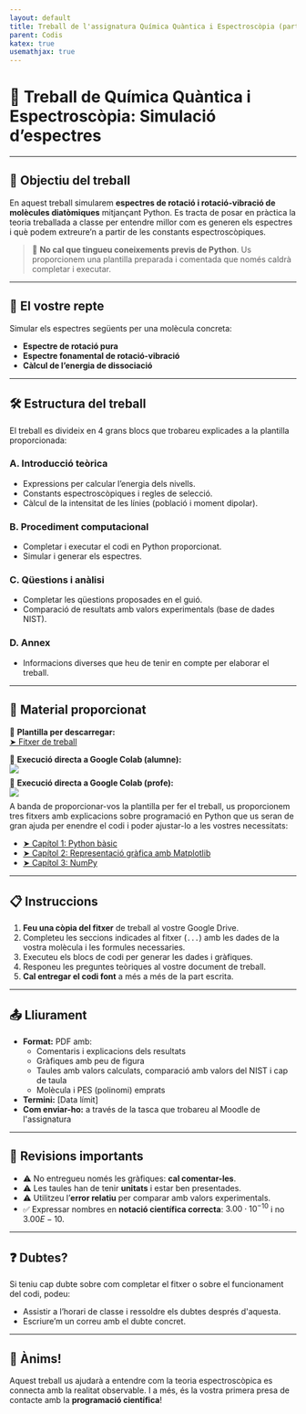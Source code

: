```yaml
---
layout: default
title: Treball de l'assignatura Química Quàntica i Espectroscòpia (part espectro)
parent: Codis
katex: true
usemathjax: true
---
```


# 🔬 **Treball de Química Quàntica i Espectroscòpia: Simulació d’espectres**

---

## 📌 Objectiu del treball

En aquest treball simularem **espectres de rotació i rotació-vibració de molècules diatòmiques** mitjançant Python. Es tracta de posar en pràctica la teoria treballada a classe per entendre millor com es generen els espectres i què podem extreure’n a partir de les constants espectroscòpiques.

> 🧠 **No cal que tingueu coneixements previs de Python**. Us proporcionem una plantilla preparada i comentada que només caldrà completar i executar.

---

## 🧪 El vostre repte

Simular els espectres següents per una molècula concreta:
- **Espectre de rotació pura**
- **Espectre fonamental de rotació-vibració**
- **Càlcul de l’energia de dissociació**

---

## 🛠 Estructura del treball

El treball es divideix en 4 grans blocs que trobareu explicades a la plantilla proporcionada:

### A. Introducció teòrica

- Expressions per calcular l’energia dels nivells.
- Constants espectroscòpiques i regles de selecció.
- Càlcul de la intensitat de les línies (població i moment dipolar).

### B. Procediment computacional

- Completar i executar el codi en Python proporcionat.
- Simular i generar els espectres.

### C. Qüestions i anàlisi

- Completar les qüestions proposades en el guió.
- Comparació de resultats amb valors experimentals (base de dades NIST).

### D. Annex

- Informacions diverses que heu de tenir en compte per elaborar el treball.

---

## 📂 Material proporcionat

📄 **Plantilla per descarregar:**  
[➤ Fitxer de treball](#) 

📄 **Execució directa a Google Colab (alumne):**  
[<img style='display:inline; line-height:0.8em; padding:0; margin:0 0.5em -0.4em 0;' src="https://colab.research.google.com/assets/colab-badge.svg">](https://colab.research.google.com/github/py-IQCC/py-IQCC.github.io/blob/main/Treball_ESPECTRO_alumne.ipynb)

📄 **Execució directa a Google Colab (profe):**  
[<img style='display:inline; line-height:0.8em; padding:0; margin:0 0.5em -0.4em 0;' src="https://colab.research.google.com/assets/colab-badge.svg">](https://colab.research.google.com/github/py-IQCC/py-IQCC.github.io/blob/main/Treball_ESPECTRO_profe.ipynb)

A banda de proporcionar-vos la plantilla per fer el treball, us proporcionem tres fitxers amb explicacions sobre programació en Python que us seran de gran ajuda per enendre el codi i poder ajustar-lo a les vostres necessitats:
- [➤ Capítol 1: Python bàsic](https://colab.research.google.com/github/py-IQCC/py-IQCC.github.io/blob/main/basics.ipynb)
- [➤ Capítol 2: Representació gràfica amb Matplotlib](https://colab.research.google.com/github/py-IQCC/py-IQCC.github.io/blob/main/grafics.ipynb)
- [➤ Capítol 3: NumPy](https://colab.research.google.com/github/py-IQCC/py-IQCC.github.io/blob/main/numpy.ipynb)

---

## 📋 Instruccions

1. **Feu una còpia del fitxer** de treball al vostre Google Drive.
2. Completeu les seccions indicades al fitxer (`...`) amb les dades de la vostra molècula i les formules necessaries.
3. Executeu els blocs de codi per generar les dades i gràfiques.
4. Responeu les preguntes teòriques al vostre document de treball.
5. **Cal entregar el codi font** a més a més de la part escrita.

---

## 📤 Lliurament

- **Format:** PDF amb:
  - Comentaris i explicacions dels resultats
  - Gràfiques amb peu de figura
  - Taules amb valors calculats, comparació amb valors del NIST i cap de taula
  - Molècula i PES (polinomi) emprats
- **Termini:** [Data límit]
- **Com enviar-ho:** a través de la tasca que trobareu al Moodle de l'assignatura

---

## 🧭 Revisions importants

- ⚠ No entregueu només les gràfiques: **cal comentar-les**.
- ⚠ Les taules han de tenir **unitats** i estar ben presentades.
- ⚠ Utilitzeu l’**error relatiu** per comparar amb valors experimentals.
- ✅ Expressar nombres en **notació científica correcta**: $3.00\cdot10^{-10}$ i no $3.00E-10$.

---

## ❓ Dubtes?

Si teniu cap dubte sobre com completar el fitxer o sobre el funcionament del codi, podeu:
- Assistir a l’horari de classe i ressoldre els dubtes després d'aquesta.
- Escriure’m un correu amb el dubte concret.

---

## 🚀 Ànims!

Aquest treball us ajudarà a entendre com la teoria espectroscòpica es connecta amb la realitat observable. I a més, és la vostra primera presa de contacte amb la **programació científica**!

